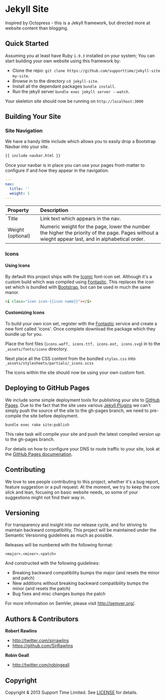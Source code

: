 # Jekyll Site

Inspired by Octopress - this is a Jekyll framework, but directed more at website content than blogging.

## Quick Started

Assuming you at least have Ruby `1.9.3` installed on your system; You can start building your own website using this framework by:

* Clone the repo: `git clone https://github.com/supporttime/jekyll-site my-site`.
* Browse in to the directory `cd jekyll-site`.
* Install all the dependant packages `bundle install`.
* Run the jekyll server `bundle exec jekyll server --watch`.

Your skeleton site should now be running on `http://localhost:3000`

## Building Your Site

### Site Navigation

We have a handy little include which allows you to easily drop a Bootstrap Navbar into your site.

```html
{{ include navbar.html }}
```

Once your navbar is in place you can use your pages front-matter to configure if and how they appear in the navigation.

```yml
---
nav:
  title: ''
  weight: 1
---
```

Property | Description 
:--- | :--- 
Title | Link text which appears in the nav.
Weight (optional) | Numeric weight for the page, lower the number the higher the priority of the page. Pages without a wieght appear last, and in alphabetical order.

### Icons

#### Using Icons

By default this project ships with the [Iconic](http://somerandomdude.com/work/iconic/) font-icon set. Although it's a custom build which was compiled using [Fontastic](http://fontastic.me/). This replaces the icon set which is bundled with [Bootstrap](http://getbootstrap.com/), but can be used in much the same manor.

```html
<i class="icon icon-{{icon name}}"></i>
```

#### Customizing Icons

To build your own icon set, register with the [Fontastic](http://fontastic.me/) service and create a new font called 'icons'. Once complete download the package which they bundle up for you.

Place the font files (`icons.woff, icons.ttf, icons.eot, icons.svg`) in to the `_assets/fonts/icons` directory.

Next place all the CSS content from the bundled `styles.css` into `_assets/stylesheets/partials/_icons.scss`

The icons within the site should now be using your own custom font.

## Deploying to GitHub Pages

We include some simple deployment tools for publishing your site to [GitHub Pages](http://pages.github.com/). Due to the fact that the site uses various [Jekyll Plugins](http://jekyllrb.com/docs/plugins/) we can't simply push the source of the site to the gh-pages branch, we need to pre-compile the site before deployment.

`bundle exec rake site:publish`

This rake task will compile your site and push the latest compiled version up to the gh-pages branch.

For details on how to configure your DNS to route traffic to your site, look at the [GitHub Pages documenation](https://help.github.com/articles/setting-up-a-custom-domain-with-pages#setting-up-dns).

## Contributing

We love to see people contributing to this project, whether it's a bug report, feature suggestion or a pull request. At the moment, we try to keep the core slick and lean, focusing on basic website needs, so some of your suggestions might not find their way in.

## Versioning

For transparency and insight into our release cycle, and for striving to maintain backward compatibility, This project will be maintained under the Semantic Versioning guidelines as much as possible.

Releases will be numbered with the following format:

`<major>.<minor>.<patch>`

And constructed with the following guidelines:

* Breaking backward compatibility bumps the major (and resets the minor and patch)
* New additions without breaking backward compatibility bumps the minor (and resets the patch)
* Bug fixes and misc changes bumps the patch

For more information on SemVer, please visit <http://semver.org/>.

## Authors & Contributors

**Robert Rawlins**

+ <http://twitter.com/sirrawlins>
+ <https://github.com/SirRawlins>

**Robin Geall**

+ <http://twitter.com/robingeall>

## Copyright

Copyright & 2013 Support Time Limited. See [LICENSE](LICENSE) for details.